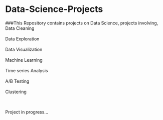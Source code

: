 # Data-Science-Projects
###This Repository contains projects on Data Science, projects involving, 
 <br>Data Cleaning</br>
 <br>Data Exploration</br>
 <br>Data Visualization</br>
 <br>Machine Learning</br>
 <br>Time series Analysis</br>
 <br>A/B Testing</br>
 <br>Clustering</br>
 
 <br></br>
Project in progress...
